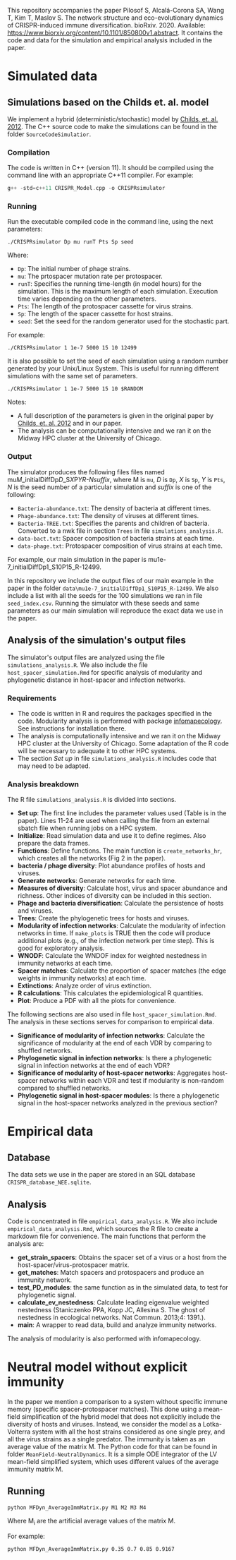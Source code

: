 This repository accompanies the paper Pilosof S, Alcalá-Corona SA, Wang T, Kim T, Maslov S. The network structure and eco-evolutionary dynamics of CRISPR-induced immune diversification. bioRxiv. 2020. Available: <https://www.biorxiv.org/content/10.1101/850800v1.abstract>. It contains the code and data for the simulation and empirical analysis included in the paper.

# Simulated data

## Simulations based on the Childs et. al. model

We implement a hybrid (deterministic/stochastic) model by [Childs, et. al. 2012](https://onlinelibrary.wiley.com/doi/abs/10.1111/j.1558-5646.2012.01595.x). The C++ source code to make the simulations can be found in the folder `SourceCodeSimulatior`.

### Compilation

The code is written in C++ (version 11). It should be compiled using the command line with an appropriate C++11 compiler. For example:

```C++
g++ -std=c++11 CRISPR_Model.cpp -o CRISPRsimulator
```

### Running

Run the executable compiled code in the command line, using the next parameters:

```
./CRISPRsimulator Dp mu runT Pts Sp seed 
```

Where:
* `Dp`: The initial number of phage strains.
* `mu`: The prtospacer mutation rate per protospacer.
* `runT`: Specifies the running time-length (in model hours) for the simulation. This is the maximum length of each simulation. Execution time varies depending on the other parameters.
* `Pts`: The length of the protospacer cassette for virus strains.
* `Sp`: The length of the spacer cassette for host strains.
* `seed`: Set the seed for the random generator used for the stochastic part.

For example:
```
./CRISPRsimulator 1 1e-7 5000 15 10 12499
```

It is also possible to set the seed of each simulation using a random number generated by your Unix/Linux System. This is useful for running different simulations with the same set of parameters.

```
./CRISPRsimulator 1 1e-7 5000 15 10 $RANDOM
```

Notes:

* A full  description of the parameters is given in the original paper by [Childs, et. al. 2012](https://onlinelibrary.wiley.com/doi/abs/10.1111/j.1558-5646.2012.01595.x) and in our paper.
* The analysis can be computationally intensive and we ran it on the Midway HPC cluster at the University of Chicago.

### Output

The simulator produces the following files files named mu*M*_initialDiffDp*D*_S*X*P*Y*_R-*N*_*suffix*, where M is `mu`, *D* is `Dp`, *X* is `Sp`, *Y* is `Pts`, *N* is the seed number of a particular simulation and *suffix* is one of the following:

* `Bacteria-abundance.txt`: The density of bacteria at different times.
* `Phage-abundance.txt`: The density of viruses at different times.
* `Bacteria-TREE.txt`: Specifies the parents and children of bacteria. Converted to a nwk file in section `Trees` in file `simulations_analysis.R`.
* `data-bact.txt`: Spacer composition of bacteria strains at each time.
* `data-phage.txt`: Protospacer composition of virus strains at each time.

For example, our main simulation in the paper is mu1e-7_initialDiffDp1_S10P15_R-12499.

In this repository we include the output files of our main example in the paper in the folder `data\mu1e-7_initialDiffDp1_S10P15_R-12499`. We also include a list with all the seeds for the 100 simulations we ran in file `seed_index.csv`. Running the simulator with these seeds and same parameters as our main simulation will reproduce the exact data we use in the paper.

## Analysis of the simulation's output files

The simulator's output files are analyzed using the file `simulations_analysis.R`. We also include the file `host_spacer_simulation.Rmd` for specific analysis of modularity and phylogenetic distance in host-spacer and infection networks.

### Requirements

* The code is written in R and requires the packages specified in the code. Modularity analysis is performed with package [infomapecology](https://github.com/Ecological-Complexity-Lab/infomap_ecology_package). See instructions for installation there.
* The analysis is computationally intensive and we ran it on the Midway HPC cluster at the University of Chicago. Some adaptation of the R code will be necessary to adequate it to other HPC systems.
* The section *Set up* in file `simulations_analysis.R` includes code that may need to be adapted.

### Analysis breakdown

The R file `simulations_analysis.R` is divided into sections.

* **Set up**: The first line includes the parameter values used (Table is in the paper). Lines 11-24 are used when calling the file from an external sbatch file when running jobs on a HPC system.
* **Initialize**: Read simulation data and use it to define regimes. Also prepare the data frames.
* **Functions**: Define functions. The main function is `create_networks_hr`, which creates all the networks (Fig 2 in the paper).
* **bacteria / phage diversity**: Plot abundance profiles of hosts and viruses.
* **Generate networks**: Generate networks for each time.
* **Measures of diversity**: Calculate host, virus and spacer abundance and richness. Other indices of diversity can be included in this section.
* **Phage and bacteria diversification**: Calculate the persistence of hosts and viruses.
* **Trees**: Create the phylogenetic trees for hosts and viruses.
* **Modularity of infection networks**: Calculate the modularity of infection networks in time. If `make_plots` is TRUE then the code will produce additional plots (e.g., of the infection network per time step). This is good for exploratory analysis.
* **WNODF**: Calculate the WNDOF index for weighted nestedness in immunity networks at each time.
* **Spacer matches**: Calculate the proportion of spacer matches (the edge weights in immunity networks) at each time.
* **Extinctions**: Analyze order of virus extinction.
* **R calculations**: This calculates the epidemiological R quantities.
* **Plot**: Produce a PDF with all the plots for convenience.

The following sections are also used in file `host_spacer_simulation.Rmd`. The analysis in these sections serves for comparison to empirical data.

* **Significance of modularity of infection networks**: Calculate the significance of modularity at the end of each VDR by comparing to shuffled networks.
* **Phylogenetic signal in infection networks**: Is there a phylogenetic signal in infection networks at the end of each VDR?
* **Significance of modularity of host-spacer networks**: Aggregates host-spacer networks within each VDR and test if modularity is non-random compared to shuffled networks.
* **Phylogenetic signal in host-spacer modules**: Is there a phylogenetic signal in the host-spacer networks analyzed in the previous section?

# Empirical data

## Database

The data sets we use in the paper are stored in an SQL database `CRISPR_database_NEE.sqlite`.

## Analysis

Code is concentrated in file `empirical_data_analysis.R`. We also include `empirical_data_analysis.Rmd`, which sources the R file to create a markdown file for convenience. The main functions that perform the analysis are:

* **get_strain_spacers**: Obtains the spacer set of a virus or a host from the host-spacer/virus-protospacer matrix.
* **get_matches**: Match spacers and protospacers and produce an immunity network.
* **test_PD_modules**: the same function as in the simulated data, to test for phylogenetic signal.
* **calculate_ev_nestedness**: Calculate leading eigenvalue weighted nestedness (Staniczenko PPA, Kopp JC, Allesina S. The ghost of nestedness in ecological networks. Nat Commun. 2013;4: 1391.).
* **main**: A wrapper to read data, build and analyze immunity networks.

The analysis of modularity is also performed with infomapecology.


# Neutral model without explicit immunity

In the paper we mention a comparison to a system without specific immune memory (specific spacer-protospacer matches). This done using a mean-field simplification of the hybrid model that does not explicitly include the diversity of hosts and viruses. Instead, we consider the model as a Lotka-Volterra system with all the host strains considered as one single prey, and all the virus strains as a single predator. The immunity is taken as an average value of the matrix M. The Python code for that can be found in folder `MeanField-NeutralDynamics`. It is a simple ODE integrator of the LV mean-field simplified system, which uses different values of the average immunity matrix M.

## Running

```
python MFDyn_AverageImmMatrix.py M1 M2 M3 M4
```

Where M<sub>i</sub> are the artificial average values of the matrix M.

For example:
```
python MFDyn_AverageImmMatrix.py 0.35 0.7 0.85 0.9167
```
